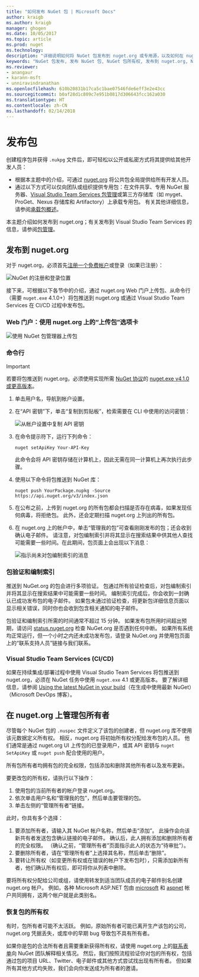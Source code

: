 ```yaml
---
title: "如何发布 NuGet 包 | Microsoft Docs"
author: kraigb
ms.author: kraigb
manager: ghogen
ms.date: 10/05/2017
ms.topic: article
ms.prod: nuget
ms.technology: 
description: "详细说明如何将 NuGet 包发布到 nuget.org 或专用源，以及如何在 nuget.org 上管理包所有权。"
keywords: "NuGet 包发布, 发布 NuGet 包, NuGet 包所有权, 发布到 nuget.org, NuGet 专用源"
ms.reviewer:
- anangaur
- karann-msft
- unniravindranathan
ms.openlocfilehash: 610b20831b17ca5c1bae07546fde6eff3e2e43cc
ms.sourcegitcommit: b0af28d1c809c7e951b0817d306643fcc162a030
ms.translationtype: HT
ms.contentlocale: zh-CN
ms.lasthandoff: 02/14/2018
---
```

# <a name="publishing-packages"></a>发布包

创建程序包并获得 `.nukpg` 文件后，即可轻松以公开或私密方式将其提供给其他开发人员：

- 根据本主题中的介绍，可通过 [nuget.org](https://www.nuget.org/packages/manage/upload) 将公共包全局提供给所有开发人员。
- 通过以下方式可以仅向团队或组织提供专用包：在文件共享、专用 NuGet 服务器、[Visual Studio Team Services 包管理](https://www.visualstudio.com/docs/package/nuget/publish)或第三方存储库（如 myget、ProGet、Nexus 存储库和 Artifactory）上承载专用包。 有关其他详细信息，请参阅[承载包概述](../hosting-packages/overview.md)。

本主题介绍如何发布到 nuget.org；有关发布到 Visual Studio Team Services 的信息，请参阅[包管理](https://www.visualstudio.com/docs/package/nuget/publish)。

## <a name="publish-to-nugetorg"></a>发布到 nuget.org

对于 nuget.org，必须首先[注册一个免费帐户](https://www.nuget.org/users/account/LogOn?returnUrl=%2F)或登录（如果已注册）：

![NuGet 的注册和登录位置](media/publish_NuGetSignIn.png)

接下来，可根据以下各节中的介绍，通过 nuget.org Web 门户上传包、从命令行（需要 `nuget.exe` 4.1.0+）将包推送到 nuget.org 或通过 Visual Studio Team Services 在 CI/CD 过程中发布包。

### <a name="web-portal-use-the-upload-package-tab-on-nugetorg"></a>Web 门户：使用 nuget.org 上的“上传包”选项卡

![使用 NuGet 包管理器上传包](media/publish_UploadYourPackage.PNG)

### <a name="command-line"></a>命令行

> [!Important]
> 若要将包推送到 nuget.org，必须使用实现所需 [NuGet 协议](../api/nuget-protocols.md)的 [nuget.exe v4.1.0 或更高版本](https://www.nuget.org/downloads)。

1. 单击用户名，导航到帐户设置。
1. 在“API 密钥”下，单击“复制到剪贴板”，检索需要在 CLI 中使用的访问密钥：

    ![从帐户设置中复制 API 密钥](media/publish_APIKey.png)

1. 在命令提示符下，运行下列命令：

    ```cli
    nuget setApiKey Your-API-Key
    ```

    此命令会将 API 密钥存储在计算机上，因此无需在同一计算机上再次执行此步骤。

1. 使用以下命令将包推送到 NuGet 库：

    ```cli
    nuget push YourPackage.nupkg -Source https://api.nuget.org/v3/index.json
    ```

1. 在公布之前，上传到 nuget.org 的所有包都会扫描是否存在病毒，如果发现任何病毒，将拒绝包。 此外，还会定期扫描 nuget.org 上列出的所有包。

1. 在 nuget.org 上的帐户中，单击“管理我的包”可查看刚刚发布的包；还会收到确认电子邮件。 请注意，对包编制索引并将其显示在搜索结果中供其他人查找可能需要一些时间。在此期间，包页面上会出现以下消息：

    ![指示尚未对包编制索引的消息](media/publish_NotYetIndexed.png)

### <a name="package-validation-and-indexing"></a>包验证和编制索引

推送到 NuGet.org 的包会进行多项验证。 包通过所有验证检查后，对包编制索引并将其显示在搜索结果中可能需要一些时间。 编制索引完成后，你会收到一封确认已成功发布包的电子邮件。 如果包未通过验证检查，将更新包详细信息页面以显示相关错误，同时你也会收到包含相关通知的电子邮件。

包验证和编制索引所需的时间通常不超过 15 分钟。 如果发布包所用时间超出预期，请访问 [status.nuget.org](https://status.nuget.org/) 检查 NuGet.org 是否遇到任何中断。 如果所有系统均正常运行，但一个小时之内还未成功发布包，请登录 NuGet.org 并使用包页面上的“联系支持人员”链接与我们联系。

### <a name="visual-studio-team-services-cicd"></a>Visual Studio Team Services (CI/CD)

如果在持续集成/部署过程中使用 Visual Studio Team Services 将包推送到 nuget.org，必须在 NuGet 任务中使用 `nuget.exe` 4.1 或更高版本。 要了解详细信息，请参阅 [Using the latest NuGet in your build](https://blogs.msdn.microsoft.com/devops/2017/09/29/using-the-latest-nuget-in-your-build/)（在生成中使用最新 NuGet）（Microsoft DevOps 博客）。

## <a name="managing-package-owners-on-nugetorg"></a>在 nuget.org 上管理包所有者

尽管每个 NuGet 包的 `.nuspec` 文件定义了该包的创建者，但 nuget.org 库不使用该元数据定义所有权。 相反，nuget.org 将初始所有权分配给发布包的人员。 他们通常是通过 nuget.org UI 上传包的已登录用户，或其 API 密钥与 `nuget SetApiKey` 或 `nuget push` 配合使用的用户。

所有包所有者均拥有包的完全权限，包括添加和删除其他所有者以及发布更新。

要更改包的所有权，请执行以下操作：

1. 使用包的当前所有者的帐户登录 nuget.org。
1. 依次单击用户名和“管理我的包”，然后单击要管理的包。
1. 单击左侧的“管理所有者”链接。

此时，你具有多个选择：

1. 要添加所有者，请输入其 NuGet 帐户名称，然后单击“添加”。 此操作会向该新共有者发送包含确认链接的电子邮件。 确认后，此人拥有添加和删除所有者的完全权限。 （确认之前，“管理所有者”页面指示此人的状态为“待审批”）。
1. 要删除所有者，请在“管理所有者”上选择其名称，然后单击“删除”。
1. 要转让所有权（如变更所有权或在错误的帐户下发布包时），只需添加新所有者，他们确认所有权后，即可将你从列表中删除。

要将所有权分配给公司或组，请使用转发到适当团队成员的电子邮件别名创建 nuget.org 帐户。 例如，各种 Microsoft ASP.NET 包由 [microsoft](http://nuget.org/profiles/microsoft) 和 [aspnet](http://nuget.org/profiles/aspnet) 帐户共同拥有，这两个帐户就是此类别名。

### <a name="recovering-package-ownership"></a>恢复包的所有权

有时，包所有者可能不太活跃。 例如，原始所有者可能已离开生产该包的公司，nuget.org 凭据丢失，或库中的早期 bug 导致包不具有所有者。

如果你是包的合法所有者且需要重新获得所有权，请使用 nuget.org 上的[联系表单](https://www.nuget.org/policies/Contact)向 NuGet 团队解释相关情况。 然后，我们按照流程验证你对包的所有权，包括通过包的项目 URL、Twitter、电子邮件或其他方式尝试找出现有所有者。 但如果所有其他方式均失败，我们会向你发送成为所有者的邀请。
